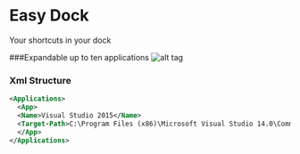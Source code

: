# Easy Dock
Your shortcuts in your dock

###Expandable up to ten applications
![alt tag](https://github.com/manilaorleans/easydock/blob/master/easy-dock-animation.gif)

### Xml Structure
```xml
<Applications>
  <App>
  <Name>Visual Studio 2015</Name>
  <Target-Path>C:\Program Files (x86)\Microsoft Visual Studio 14.0\Common7\IDE\devenv.exe</Target-Path>
  </App>
</Applications>
```
